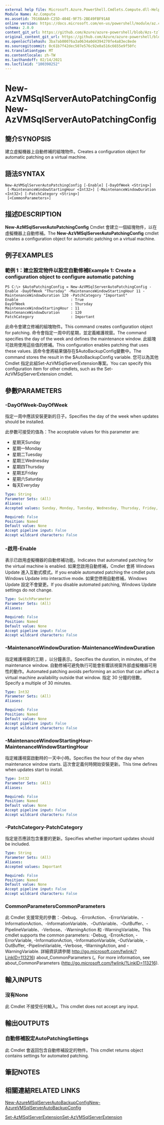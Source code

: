 ```yaml
---
external help file: Microsoft.Azure.PowerShell.Cmdlets.Compute.dll-Help-Help.xml
Module Name: Az.Compute
ms.assetid: 7016BAA9-C25D-404E-9F75-2BE49FBF91A8
online version: https://docs.microsoft.com/en-us/powershell/module/az.compute/new-azvmsqlserverautopatchingconfig
schema: 2.0.0
content_git_url: https://github.com/Azure/azure-powershell/blob/Azs-tzl/src/Compute/Compute/help/New-AzVMSqlServerAutoPatchingConfig.md
original_content_git_url: https://github.com/Azure/azure-powershell/blob/Azs-tzl/src/Compute/Compute/help/New-AzVMSqlServerAutoPatchingConfig.md
ms.openlocfilehash: 3ba7ab00076a3a0634a0d4394270fe4a83ec8ede
ms.sourcegitcommit: 0c61b7f42dec507e576c92e0a516c6655e9f50fc
ms.translationtype: MT
ms.contentlocale: zh-TW
ms.lasthandoff: 02/14/2021
ms.locfileid: "100398252"
---
```

# <span data-ttu-id="41d9d-101">New-AzVMSqlServerAutoPatchingConfig</span><span class="sxs-lookup"><span data-stu-id="41d9d-101">New-AzVMSqlServerAutoPatchingConfig</span></span>

## <span data-ttu-id="41d9d-102">簡介</span><span class="sxs-lookup"><span data-stu-id="41d9d-102">SYNOPSIS</span></span>
<span data-ttu-id="41d9d-103">建立虛擬機器上自動修補的組塊物件。</span><span class="sxs-lookup"><span data-stu-id="41d9d-103">Creates a configuration object for automatic patching on a virtual machine.</span></span>

## <span data-ttu-id="41d9d-104">語法</span><span class="sxs-lookup"><span data-stu-id="41d9d-104">SYNTAX</span></span>

```
New-AzVMSqlServerAutoPatchingConfig [-Enable] [-DayOfWeek <String>]
 [-MaintenanceWindowStartingHour <Int32>] [-MaintenanceWindowDuration <Int32>] [-PatchCategory <String>]
 [<CommonParameters>]
```

## <span data-ttu-id="41d9d-105">描述</span><span class="sxs-lookup"><span data-stu-id="41d9d-105">DESCRIPTION</span></span>
<span data-ttu-id="41d9d-106">**New-AzMSqlServerAutoPatchingConfig** Cmdlet 會建立一個組塊物件，以在虛擬機器上自動修補。</span><span class="sxs-lookup"><span data-stu-id="41d9d-106">The **New-AzVMSqlServerAutoPatchingConfig** cmdlet creates a configuration object for automatic patching on a virtual machine.</span></span>

## <span data-ttu-id="41d9d-107">例子</span><span class="sxs-lookup"><span data-stu-id="41d9d-107">EXAMPLES</span></span>

### <span data-ttu-id="41d9d-108">範例 1：建立設定物件以設定自動修補</span><span class="sxs-lookup"><span data-stu-id="41d9d-108">Example 1: Create a configuration object to configure automatic patching</span></span>
```
PS C:\> $AutoPatchingConfig = New-AzVMSqlServerAutoPatchingConfig -Enable -DayOfWeek "Thursday" -MaintenanceWindowStartingHour 11 -MaintenanceWindowDuration 120 -PatchCategory "Important"
Enable                        : True
DayOfWeek                     : Thursday
MaintenanceWindowStartingHour : 11
MaintenanceWindowDuration     : 120
PatchCategory                 : Important
```

<span data-ttu-id="41d9d-109">此命令會建立修補的組塊物件。</span><span class="sxs-lookup"><span data-stu-id="41d9d-109">This command creates configuration object for patching.</span></span>
<span data-ttu-id="41d9d-110">命令會指定一周中的星期，並定義維護視窗。</span><span class="sxs-lookup"><span data-stu-id="41d9d-110">The command specifies the day of the week and defines the maintenance window.</span></span>
<span data-ttu-id="41d9d-111">此組塊可啟用使用這些值的修補。</span><span class="sxs-lookup"><span data-stu-id="41d9d-111">This configuration enables patching that uses these values.</span></span>
<span data-ttu-id="41d9d-112">該命令會將結果儲存在$AutoBackupConfig變數中。</span><span class="sxs-lookup"><span data-stu-id="41d9d-112">The command stores the result in the $AutoBackupConfig variable.</span></span>
<span data-ttu-id="41d9d-113">您可以為其他 Cmdlet 指定此組Set-AzVMSqlServerExtension專案。</span><span class="sxs-lookup"><span data-stu-id="41d9d-113">You can specify this configuration item for other cmdlets, such as the Set-AzVMSqlServerExtension cmdlet.</span></span>

## <span data-ttu-id="41d9d-114">參數</span><span class="sxs-lookup"><span data-stu-id="41d9d-114">PARAMETERS</span></span>

### <span data-ttu-id="41d9d-115">-DayOfWeek</span><span class="sxs-lookup"><span data-stu-id="41d9d-115">-DayOfWeek</span></span>
<span data-ttu-id="41d9d-116">指定一周中應該安裝更新的日子。</span><span class="sxs-lookup"><span data-stu-id="41d9d-116">Specifies the day of the week when updates should be installed.</span></span>

<span data-ttu-id="41d9d-117">此參數可接受的值為：</span><span class="sxs-lookup"><span data-stu-id="41d9d-117">The acceptable values for this parameter are:</span></span>

- <span data-ttu-id="41d9d-118">星期天</span><span class="sxs-lookup"><span data-stu-id="41d9d-118">Sunday</span></span>
- <span data-ttu-id="41d9d-119">星期一</span><span class="sxs-lookup"><span data-stu-id="41d9d-119">Monday</span></span>
- <span data-ttu-id="41d9d-120">星期二</span><span class="sxs-lookup"><span data-stu-id="41d9d-120">Tuesday</span></span>
- <span data-ttu-id="41d9d-121">星期三</span><span class="sxs-lookup"><span data-stu-id="41d9d-121">Wednesday</span></span>
- <span data-ttu-id="41d9d-122">星期四</span><span class="sxs-lookup"><span data-stu-id="41d9d-122">Thursday</span></span>
- <span data-ttu-id="41d9d-123">星期五</span><span class="sxs-lookup"><span data-stu-id="41d9d-123">Friday</span></span>
- <span data-ttu-id="41d9d-124">星期六</span><span class="sxs-lookup"><span data-stu-id="41d9d-124">Saturday</span></span>
- <span data-ttu-id="41d9d-125">每天</span><span class="sxs-lookup"><span data-stu-id="41d9d-125">Everyday</span></span>

```yaml
Type: String
Parameter Sets: (All)
Aliases:
Accepted values: Sunday, Monday, Tuesday, Wednesday, Thursday, Friday, Saturday, Everyday

Required: False
Position: Named
Default value: None
Accept pipeline input: False
Accept wildcard characters: False
```

### <span data-ttu-id="41d9d-126">-啟用</span><span class="sxs-lookup"><span data-stu-id="41d9d-126">-Enable</span></span>
<span data-ttu-id="41d9d-127">表示已啟用虛擬機器的自動修補功能。</span><span class="sxs-lookup"><span data-stu-id="41d9d-127">Indicates that automated patching for the virtual machine is enabled.</span></span>
<span data-ttu-id="41d9d-128">如果您啟用自動修補，Cmdlet 會將 Windows Update 進入互動式模式。</span><span class="sxs-lookup"><span data-stu-id="41d9d-128">If you enable automated patching the cmdlet puts Windows Update into interactive mode.</span></span>
<span data-ttu-id="41d9d-129">如果您停用自動修補，Windows Update 設定不會變更。</span><span class="sxs-lookup"><span data-stu-id="41d9d-129">If you disable automated patching, Windows Update settings do not change.</span></span>

```yaml
Type: SwitchParameter
Parameter Sets: (All)
Aliases:

Required: False
Position: Named
Default value: None
Accept pipeline input: False
Accept wildcard characters: False
```

### <span data-ttu-id="41d9d-130">-MaintenanceWindowDuration</span><span class="sxs-lookup"><span data-stu-id="41d9d-130">-MaintenanceWindowDuration</span></span>
<span data-ttu-id="41d9d-131">指定維護視窗的工期 ，以分鐘表示。</span><span class="sxs-lookup"><span data-stu-id="41d9d-131">Specifies the duration, in minutes, of the maintenance window.</span></span>
<span data-ttu-id="41d9d-132">自動修補可避免執行可能會影響該視窗外部虛擬機器可用性的動作。</span><span class="sxs-lookup"><span data-stu-id="41d9d-132">Automated patching avoids performing an action that can affect a virtual machine availability outside that window.</span></span>
<span data-ttu-id="41d9d-133">指定 30 分鐘的倍數。</span><span class="sxs-lookup"><span data-stu-id="41d9d-133">Specify a multiple of 30 minutes.</span></span>

```yaml
Type: Int32
Parameter Sets: (All)
Aliases:

Required: False
Position: Named
Default value: None
Accept pipeline input: False
Accept wildcard characters: False
```

### <span data-ttu-id="41d9d-134">-MaintenanceWindowStartingHour</span><span class="sxs-lookup"><span data-stu-id="41d9d-134">-MaintenanceWindowStartingHour</span></span>
<span data-ttu-id="41d9d-135">指定維護視窗啟動時的一天中小時。</span><span class="sxs-lookup"><span data-stu-id="41d9d-135">Specifies the hour of the day when maintenance window starts.</span></span>
<span data-ttu-id="41d9d-136">這次會定義何時開始安裝更新。</span><span class="sxs-lookup"><span data-stu-id="41d9d-136">This time defines when updates start to install.</span></span>

```yaml
Type: Int32
Parameter Sets: (All)
Aliases:

Required: False
Position: Named
Default value: None
Accept pipeline input: False
Accept wildcard characters: False
```

### <span data-ttu-id="41d9d-137">-PatchCategory</span><span class="sxs-lookup"><span data-stu-id="41d9d-137">-PatchCategory</span></span>
<span data-ttu-id="41d9d-138">指定是否應該包含重要的更新。</span><span class="sxs-lookup"><span data-stu-id="41d9d-138">Specifies whether important updates should be included.</span></span>

```yaml
Type: String
Parameter Sets: (All)
Aliases:
Accepted values: Important

Required: False
Position: Named
Default value: None
Accept pipeline input: False
Accept wildcard characters: False
```

### <span data-ttu-id="41d9d-139">CommonParameters</span><span class="sxs-lookup"><span data-stu-id="41d9d-139">CommonParameters</span></span>
<span data-ttu-id="41d9d-140">此 Cmdlet 支援常見的參數：-Debug、-ErrorAction、-ErrorVariable、-InformationAction、-InformationVariable、-OutVariable、-OutBuffer、-PipelineVariable、-Verbose、-WarningAction 和 -WarningVariable。</span><span class="sxs-lookup"><span data-stu-id="41d9d-140">This cmdlet supports the common parameters: -Debug, -ErrorAction, -ErrorVariable, -InformationAction, -InformationVariable, -OutVariable, -OutBuffer, -PipelineVariable, -Verbose, -WarningAction, and -WarningVariable.</span></span> <span data-ttu-id="41d9d-141">詳細資訊請參閱 http://go.microsoft.com/fwlink/?LinkID=113216) about_CommonParameters (。</span><span class="sxs-lookup"><span data-stu-id="41d9d-141">For more information, see about_CommonParameters (http://go.microsoft.com/fwlink/?LinkID=113216).</span></span>

## <span data-ttu-id="41d9d-142">輸入</span><span class="sxs-lookup"><span data-stu-id="41d9d-142">INPUTS</span></span>

### <span data-ttu-id="41d9d-143">沒有</span><span class="sxs-lookup"><span data-stu-id="41d9d-143">None</span></span>
<span data-ttu-id="41d9d-144">此 Cmdlet 不接受任何輸入。</span><span class="sxs-lookup"><span data-stu-id="41d9d-144">This cmdlet does not accept any input.</span></span>

## <span data-ttu-id="41d9d-145">輸出</span><span class="sxs-lookup"><span data-stu-id="41d9d-145">OUTPUTS</span></span>

### <span data-ttu-id="41d9d-146">自動修補設定</span><span class="sxs-lookup"><span data-stu-id="41d9d-146">AutoPatchingSettings</span></span>
<span data-ttu-id="41d9d-147">此 Cmdlet 會返回包含自動修補設定的物件。</span><span class="sxs-lookup"><span data-stu-id="41d9d-147">This cmdlet returns object contains settings for automated patching.</span></span>

## <span data-ttu-id="41d9d-148">筆記</span><span class="sxs-lookup"><span data-stu-id="41d9d-148">NOTES</span></span>

## <span data-ttu-id="41d9d-149">相關連結</span><span class="sxs-lookup"><span data-stu-id="41d9d-149">RELATED LINKS</span></span>

[<span data-ttu-id="41d9d-150">New-AzureMSqlServerAutoBackupConfig</span><span class="sxs-lookup"><span data-stu-id="41d9d-150">New-AzureVMSqlServerAutoBackupConfig</span></span>](./New-AzVMSqlServerAutoBackupConfig.md)

[<span data-ttu-id="41d9d-151">Set-AzMSqlServerExtension</span><span class="sxs-lookup"><span data-stu-id="41d9d-151">Set-AzVMSqlServerExtension</span></span>](./Set-AzVMSqlServerExtension.md)


